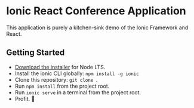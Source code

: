 # Ionic React Conference Application

This application is purely a kitchen-sink demo of the Ionic Framework and React.


## Getting Started

* [Download the installer](https://nodejs.org/) for Node LTS.
* Install the ionic CLI globally: `npm install -g ionic`
* Clone this repository: `git clone `.
* Run `npm install` from the project root.
* Run `ionic serve` in a terminal from the project root.
* Profit. :tada:




